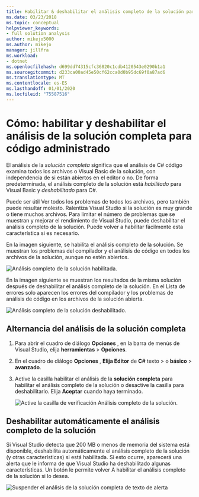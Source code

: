 ```yaml
---
title: Habilitar & deshabilitar el análisis completo de la solución para código administrado
ms.date: 03/23/2018
ms.topic: conceptual
helpviewer_keywords:
- full solution analysis
author: mikejo5000
ms.author: mikejo
manager: jillfra
ms.workload:
- dotnet
ms.openlocfilehash: d699dd74315cfc36820c1cdb4120543e0290b1a1
ms.sourcegitcommit: d233ca00ad45e50cf62cca0d0b95dc69f0a87ad6
ms.translationtype: MT
ms.contentlocale: es-ES
ms.lasthandoff: 01/01/2020
ms.locfileid: "75587516"
---
```

# <a name="how-to-enable-and-disable-full-solution-analysis-for-managed-code"></a>Cómo: habilitar y deshabilitar el análisis de la solución completa para código administrado

El análisis de la *solución completa* significa que el análisis de C# código examina todos los archivos o Visual Basic de la solución, con independencia de si están abiertos en el editor o no. De forma predeterminada, el análisis completo de la solución está *habilitado* para Visual Basic y *deshabilitado* para C#.

Puede ser útil Ver todos los problemas de todos los archivos, pero también puede resultar molesto. Ralentiza Visual Studio si la solución es muy grande o tiene muchos archivos. Para limitar el número de problemas que se muestran y mejorar el rendimiento de Visual Studio, puede deshabilitar el análisis completo de la solución. Puede volver a habilitar fácilmente esta característica si es necesario.

En la imagen siguiente, se habilita el análisis completo de la solución. Se muestran los problemas del compilador y el análisis de código en todos los archivos de la solución, aunque no estén abiertos.

![Análisis completo de la solución habilitada.](../code-quality/media/fsa_enabled.png)

En la imagen siguiente se muestran los resultados de la misma solución después de deshabilitar el análisis completo de la solución. En el Lista de errores solo aparecen los errores del compilador y los problemas de análisis de código en los archivos de la solución abierta.

![Análisis completo de la solución deshabilitado.](../code-quality/media/fsa_disabled.png)

## <a name="toggle-full-solution-analysis"></a>Alternancia del análisis de la solución completa

1. Para abrir el cuadro de diálogo **Opciones** , en la barra de menús de Visual Studio, elija **herramientas** > **Opciones**.

1. En el cuadro de diálogo **Opciones** , **Elija Editor** de **C#** texto > o **básico** > **avanzado**.

1. Active la casilla habilitar el análisis de la **solución completa** para habilitar el análisis completo de la solución o desactive la casilla para deshabilitarlo. Elija **Aceptar** cuando haya terminado.

   ![Active la casilla de verificación Análisis completo de la solución.](../code-quality/media/options-enable-full-solution-analysis.png)

## <a name="automatically-disable-full-solution-analysis"></a>Deshabilitar automáticamente el análisis completo de la solución

Si Visual Studio detecta que 200 MB o menos de memoria del sistema está disponible, deshabilita automáticamente el análisis completo de la solución (y otras características) si está habilitada. Si esto ocurre, aparecerá una alerta que le informa de que Visual Studio ha deshabilitado algunas características. Un botón le permite volver A habilitar el análisis completo de la solución si lo desea.

![Suspender el análisis de la solución completa de texto de alerta](../code-quality/media/fsa_alert.png)
